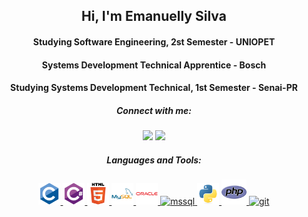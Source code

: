 <h2 align="center">Hi, I'm Emanuelly Silva</h2>
<h4 align="center">Studying Software Engineering, 2st Semester - UNIOPET</h4>
<h4 align="center">Systems Development Technical Apprentice - Bosch</h4>
<h4 align="center">Studying Systems Development Technical, 1st Semester - Senai-PR</h4>


<h5 align="center">Connect with me:</h5>
<p align="center">
  <a href= "https://linkedin.com/in/emanuelly-b-s" target="_blank"><image src="https://img.shields.io/badge/linkedin-%230077B5.svg?style=for-the-badge&logo=linkedin&logoColor=white"></a>
 <a href = "mailto:emanuellybs14@gmail.com?subject=Olá, Emanuelly Bueno! (from github)"><img src="https://img.shields.io/badge/-Gmail-%23333?style=for-the-badge&logo=gmail&logoColor=white" target="blank"></a> 
</p>

<h5 align="center">Languages and Tools:</h5>
<p align="center"> <a href="https://www.cprogramming.com/" target="_blank" rel="noreferrer"> <img src="https://raw.githubusercontent.com/devicons/devicon/master/icons/c/c-original.svg" alt="c" width="35" height="35"/> </a> <a href="https://www.w3schools.com/cs/" target="_blank" rel="noreferrer"> <img src="https://raw.githubusercontent.com/devicons/devicon/master/icons/csharp/csharp-original.svg" alt="csharp" width="35" height="35"/> </a> <a href="https://www.w3schools.com/css/" target="_blank" rel="noreferrer">  <a href="https://www.w3.org/html/" target="_blank" rel="noreferrer"> <img src="https://raw.githubusercontent.com/devicons/devicon/master/icons/html5/html5-original-wordmark.svg" alt="html5" width="35" height="35"/> </a> <a href="https://www.mysql.com/" target="_blank" rel="noreferrer"> <img src="https://raw.githubusercontent.com/devicons/devicon/master/icons/mysql/mysql-original-wordmark.svg" alt="mysql" width="35" height="35"/> </a> <a href="https://www.oracle.com/" target="_blank" rel="noreferrer"> <img src="https://raw.githubusercontent.com/devicons/devicon/master/icons/oracle/oracle-original.svg" alt="oracle" width="35" height="35"/> </a> <a href="https://www.microsoft.com/en-us/sql-server" target="_blank" rel="noreferrer"> <img src="https://www.svgrepo.com/show/303229/microsoft-sql-server-logo.svg" alt="mssql" width="40" height="40"/> </a>
  <a href="https://www.python.org" target="_blank" rel="noreferrer"> <img src="https://raw.githubusercontent.com/devicons/devicon/master/icons/python/python-original.svg" alt="python" width="35" height="35"/> </a> 
 <a href="https://www.php.net" target="_blank" rel="noreferrer"> <img src="https://raw.githubusercontent.com/devicons/devicon/master/icons/php/php-original.svg" alt="php" width="40" height="40"/> </a>
  <a href="https://git-scm.com/" target="_blank" rel="noreferrer"> <img src="https://www.vectorlogo.zone/logos/git-scm/git-scm-icon.svg" alt="git" width="40" height="40"/> </a>
  </p>

<!-- <p><img align="left" src="https://github-readme-stats.vercel.app/api/top-langs?username=emanuelly-b-s&show_icons=true&theme=dracula&locale=en&layout=compact" alt="emanuelly-b-s" widht="500em" height="150em"/></p>

<p>&nbsp;<img align="center" src="https://github-readme-stats.vercel.app/api?username=emanuelly-b-s&show_icons=true&theme=dracula&locale=en" alt="emanuelly-b-s"   widht="500em" height="150em"/></p> -->

